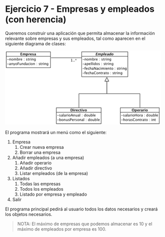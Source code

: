 # Ejercicio 7 - Empresas y empleados (con herencia)

Queremos construir una aplicación que permita almacenar la información relevante sobre empresas y sus empleados, tal como aparecen en el siguiente diagrama de clases:

![](empresa_empleado_herencia.png)

El programa mostrará un menú como el siguiente:

1. Empresa
	1. Crear nueva empresa
	2. Borrar una empresa
2. Añadir empleados (a una empresa)
	1. Añadir operario
	2. Añadir directivo
	3. Listar empleados (de la empresa)
3. Listados
	1. Todas las empresas
	2. Todos los empleados
	3. Listado por empresa y empleado
4. Salir

El programa principal pedirá al usuario todos los datos necesarios y creará los objetos necesarios.

> NOTA: El máximo de empresas que podemos almacenar es 10 y el máximo de empleados por empresa es 100.
